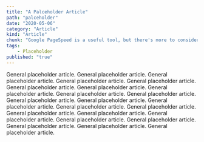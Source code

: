 ```yaml
---
title: "A Palceholder Article"
path: "palceholder"
date: "2020-05-06"
category: "Article"
kind: "Article"
chunk: "Google PageSpeed is a useful tool, but there's more to consider."
tags:
    - Placeholder
published: "true"
---
```





General placeholder article. General placeholder article. General placeholder article. General placeholder article. General placeholder article. General placeholder article. General placeholder article. General placeholder article. General placeholder article. General placeholder article. General placeholder article. General placeholder article. General placeholder article. General placeholder article. General placeholder article. General placeholder article. General placeholder article. General placeholder article. General placeholder article. General placeholder article. General placeholder article. General placeholder article. General placeholder article.